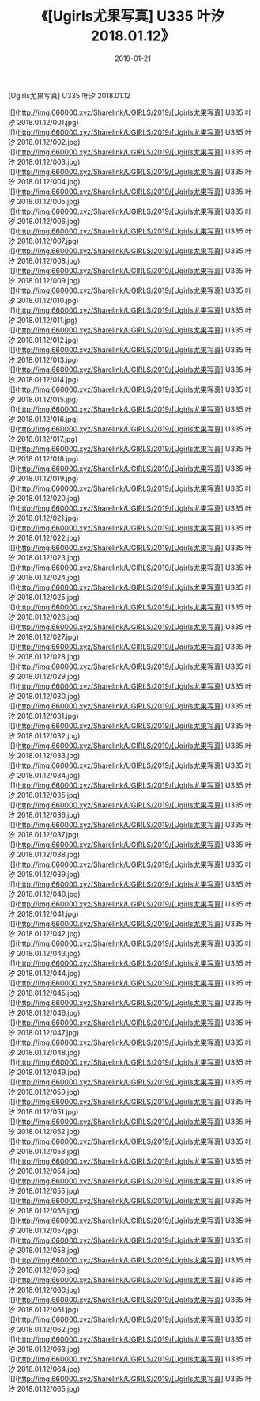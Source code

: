 ﻿---
layout: post
title:  《[Ugirls尤果写真] U335 叶汐 2018.01.12》
date:   2019-01-21
img: http://img.660000.xyz/Sharelink/UGIRLS/2019/[Ugirls尤果写真] U335 叶汐 2018.01.12/000.jpg
categories: [美女, 清纯, 唯美]
---

[Ugirls尤果写真] U335 叶汐 2018.01.12

 ![](http://img.660000.xyz/Sharelink/UGIRLS/2019/[Ugirls尤果写真] U335 叶汐 2018.01.12/001.jpg) <br>![](http://img.660000.xyz/Sharelink/UGIRLS/2019/[Ugirls尤果写真] U335 叶汐 2018.01.12/002.jpg) <br>![](http://img.660000.xyz/Sharelink/UGIRLS/2019/[Ugirls尤果写真] U335 叶汐 2018.01.12/003.jpg) <br>![](http://img.660000.xyz/Sharelink/UGIRLS/2019/[Ugirls尤果写真] U335 叶汐 2018.01.12/004.jpg) <br>![](http://img.660000.xyz/Sharelink/UGIRLS/2019/[Ugirls尤果写真] U335 叶汐 2018.01.12/005.jpg) <br>![](http://img.660000.xyz/Sharelink/UGIRLS/2019/[Ugirls尤果写真] U335 叶汐 2018.01.12/006.jpg) <br>![](http://img.660000.xyz/Sharelink/UGIRLS/2019/[Ugirls尤果写真] U335 叶汐 2018.01.12/007.jpg) <br>![](http://img.660000.xyz/Sharelink/UGIRLS/2019/[Ugirls尤果写真] U335 叶汐 2018.01.12/008.jpg) <br>![](http://img.660000.xyz/Sharelink/UGIRLS/2019/[Ugirls尤果写真] U335 叶汐 2018.01.12/009.jpg) <br>![](http://img.660000.xyz/Sharelink/UGIRLS/2019/[Ugirls尤果写真] U335 叶汐 2018.01.12/010.jpg) <br>![](http://img.660000.xyz/Sharelink/UGIRLS/2019/[Ugirls尤果写真] U335 叶汐 2018.01.12/011.jpg) <br>![](http://img.660000.xyz/Sharelink/UGIRLS/2019/[Ugirls尤果写真] U335 叶汐 2018.01.12/012.jpg) <br>![](http://img.660000.xyz/Sharelink/UGIRLS/2019/[Ugirls尤果写真] U335 叶汐 2018.01.12/013.jpg) <br>![](http://img.660000.xyz/Sharelink/UGIRLS/2019/[Ugirls尤果写真] U335 叶汐 2018.01.12/014.jpg) <br>![](http://img.660000.xyz/Sharelink/UGIRLS/2019/[Ugirls尤果写真] U335 叶汐 2018.01.12/015.jpg) <br>![](http://img.660000.xyz/Sharelink/UGIRLS/2019/[Ugirls尤果写真] U335 叶汐 2018.01.12/016.jpg) <br>![](http://img.660000.xyz/Sharelink/UGIRLS/2019/[Ugirls尤果写真] U335 叶汐 2018.01.12/017.jpg) <br>![](http://img.660000.xyz/Sharelink/UGIRLS/2019/[Ugirls尤果写真] U335 叶汐 2018.01.12/018.jpg) <br>![](http://img.660000.xyz/Sharelink/UGIRLS/2019/[Ugirls尤果写真] U335 叶汐 2018.01.12/019.jpg) <br>![](http://img.660000.xyz/Sharelink/UGIRLS/2019/[Ugirls尤果写真] U335 叶汐 2018.01.12/020.jpg) <br>![](http://img.660000.xyz/Sharelink/UGIRLS/2019/[Ugirls尤果写真] U335 叶汐 2018.01.12/021.jpg) <br>![](http://img.660000.xyz/Sharelink/UGIRLS/2019/[Ugirls尤果写真] U335 叶汐 2018.01.12/022.jpg) <br>![](http://img.660000.xyz/Sharelink/UGIRLS/2019/[Ugirls尤果写真] U335 叶汐 2018.01.12/023.jpg) <br>![](http://img.660000.xyz/Sharelink/UGIRLS/2019/[Ugirls尤果写真] U335 叶汐 2018.01.12/024.jpg) <br>![](http://img.660000.xyz/Sharelink/UGIRLS/2019/[Ugirls尤果写真] U335 叶汐 2018.01.12/025.jpg) <br>![](http://img.660000.xyz/Sharelink/UGIRLS/2019/[Ugirls尤果写真] U335 叶汐 2018.01.12/026.jpg) <br>![](http://img.660000.xyz/Sharelink/UGIRLS/2019/[Ugirls尤果写真] U335 叶汐 2018.01.12/027.jpg) <br>![](http://img.660000.xyz/Sharelink/UGIRLS/2019/[Ugirls尤果写真] U335 叶汐 2018.01.12/028.jpg) <br>![](http://img.660000.xyz/Sharelink/UGIRLS/2019/[Ugirls尤果写真] U335 叶汐 2018.01.12/029.jpg) <br>![](http://img.660000.xyz/Sharelink/UGIRLS/2019/[Ugirls尤果写真] U335 叶汐 2018.01.12/030.jpg) <br>![](http://img.660000.xyz/Sharelink/UGIRLS/2019/[Ugirls尤果写真] U335 叶汐 2018.01.12/031.jpg) <br>![](http://img.660000.xyz/Sharelink/UGIRLS/2019/[Ugirls尤果写真] U335 叶汐 2018.01.12/032.jpg) <br>![](http://img.660000.xyz/Sharelink/UGIRLS/2019/[Ugirls尤果写真] U335 叶汐 2018.01.12/033.jpg) <br>![](http://img.660000.xyz/Sharelink/UGIRLS/2019/[Ugirls尤果写真] U335 叶汐 2018.01.12/034.jpg) <br>![](http://img.660000.xyz/Sharelink/UGIRLS/2019/[Ugirls尤果写真] U335 叶汐 2018.01.12/035.jpg) <br>![](http://img.660000.xyz/Sharelink/UGIRLS/2019/[Ugirls尤果写真] U335 叶汐 2018.01.12/036.jpg) <br>![](http://img.660000.xyz/Sharelink/UGIRLS/2019/[Ugirls尤果写真] U335 叶汐 2018.01.12/037.jpg) <br>![](http://img.660000.xyz/Sharelink/UGIRLS/2019/[Ugirls尤果写真] U335 叶汐 2018.01.12/038.jpg) <br>![](http://img.660000.xyz/Sharelink/UGIRLS/2019/[Ugirls尤果写真] U335 叶汐 2018.01.12/039.jpg) <br>![](http://img.660000.xyz/Sharelink/UGIRLS/2019/[Ugirls尤果写真] U335 叶汐 2018.01.12/040.jpg) <br>![](http://img.660000.xyz/Sharelink/UGIRLS/2019/[Ugirls尤果写真] U335 叶汐 2018.01.12/041.jpg) <br>![](http://img.660000.xyz/Sharelink/UGIRLS/2019/[Ugirls尤果写真] U335 叶汐 2018.01.12/042.jpg) <br>![](http://img.660000.xyz/Sharelink/UGIRLS/2019/[Ugirls尤果写真] U335 叶汐 2018.01.12/043.jpg) <br>![](http://img.660000.xyz/Sharelink/UGIRLS/2019/[Ugirls尤果写真] U335 叶汐 2018.01.12/044.jpg) <br>![](http://img.660000.xyz/Sharelink/UGIRLS/2019/[Ugirls尤果写真] U335 叶汐 2018.01.12/045.jpg) <br>![](http://img.660000.xyz/Sharelink/UGIRLS/2019/[Ugirls尤果写真] U335 叶汐 2018.01.12/046.jpg) <br>![](http://img.660000.xyz/Sharelink/UGIRLS/2019/[Ugirls尤果写真] U335 叶汐 2018.01.12/047.jpg) <br>![](http://img.660000.xyz/Sharelink/UGIRLS/2019/[Ugirls尤果写真] U335 叶汐 2018.01.12/048.jpg) <br>![](http://img.660000.xyz/Sharelink/UGIRLS/2019/[Ugirls尤果写真] U335 叶汐 2018.01.12/049.jpg) <br>![](http://img.660000.xyz/Sharelink/UGIRLS/2019/[Ugirls尤果写真] U335 叶汐 2018.01.12/050.jpg) <br>![](http://img.660000.xyz/Sharelink/UGIRLS/2019/[Ugirls尤果写真] U335 叶汐 2018.01.12/051.jpg) <br>![](http://img.660000.xyz/Sharelink/UGIRLS/2019/[Ugirls尤果写真] U335 叶汐 2018.01.12/052.jpg) <br>![](http://img.660000.xyz/Sharelink/UGIRLS/2019/[Ugirls尤果写真] U335 叶汐 2018.01.12/053.jpg) <br>![](http://img.660000.xyz/Sharelink/UGIRLS/2019/[Ugirls尤果写真] U335 叶汐 2018.01.12/054.jpg) <br>![](http://img.660000.xyz/Sharelink/UGIRLS/2019/[Ugirls尤果写真] U335 叶汐 2018.01.12/055.jpg) <br>![](http://img.660000.xyz/Sharelink/UGIRLS/2019/[Ugirls尤果写真] U335 叶汐 2018.01.12/056.jpg) <br>![](http://img.660000.xyz/Sharelink/UGIRLS/2019/[Ugirls尤果写真] U335 叶汐 2018.01.12/057.jpg) <br>![](http://img.660000.xyz/Sharelink/UGIRLS/2019/[Ugirls尤果写真] U335 叶汐 2018.01.12/058.jpg) <br>![](http://img.660000.xyz/Sharelink/UGIRLS/2019/[Ugirls尤果写真] U335 叶汐 2018.01.12/059.jpg) <br>![](http://img.660000.xyz/Sharelink/UGIRLS/2019/[Ugirls尤果写真] U335 叶汐 2018.01.12/060.jpg) <br>![](http://img.660000.xyz/Sharelink/UGIRLS/2019/[Ugirls尤果写真] U335 叶汐 2018.01.12/061.jpg) <br>![](http://img.660000.xyz/Sharelink/UGIRLS/2019/[Ugirls尤果写真] U335 叶汐 2018.01.12/062.jpg) <br>![](http://img.660000.xyz/Sharelink/UGIRLS/2019/[Ugirls尤果写真] U335 叶汐 2018.01.12/063.jpg) <br>![](http://img.660000.xyz/Sharelink/UGIRLS/2019/[Ugirls尤果写真] U335 叶汐 2018.01.12/064.jpg) <br>![](http://img.660000.xyz/Sharelink/UGIRLS/2019/[Ugirls尤果写真] U335 叶汐 2018.01.12/065.jpg) <br>